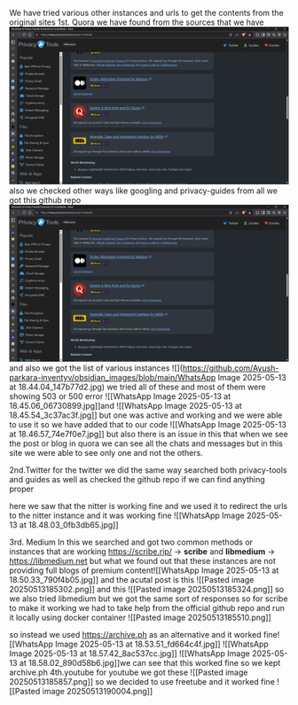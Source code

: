 We have tried various other instances and urls to get the contents from the original sites 
1st. Quora
we have found from the sources that we have 
![](https://github.com/Ayush-parkara-inventyv/obsidian_images/blob/main/Pasted%20image%2020250513184450.png)
also we checked other ways like googling and privacy-guides
from all we got this github repo
![](https://github.com/Ayush-parkara-inventyv/obsidian_images/blob/main/Pasted%20image%2020250513184555.png)
and also we got the list of various instances
![](https://github.com/Ayush-parkara-inventyv/obsidian_images/blob/main/WhatsApp Image 2025-05-13 at 18.44.04_147b77d2.jpg)
we tried all of these and most of them were showing 503 or 500 error
![[WhatsApp Image 2025-05-13 at 18.45.06_06730899.jpg]]and ![[WhatsApp Image 2025-05-13 at 18.45.54_3c37ac3f.jpg]]
but one was active and working and we were able to use it so we have added that to our code ![[WhatsApp Image 2025-05-13 at 18.46.57_74e7f0e7.jpg]]
but also there is an issue in this that when we see the post or blog in quora we can see all the chats and messages but in this site we were able to see only one and not the others.

2nd.Twitter
for the twitter we did the same way searched both privacy-tools and guides as well as checked the github repo if we can find anything proper

here we saw that the nitter is working fine and we used it to redirect the urls to the nitter instance and it was working fine 
![[WhatsApp Image 2025-05-13 at 18.48.03_0fb3db65.jpg]]

3rd. Medium
In this we searched and got two common methods or instances that are working
https://scribe.rip/ -> **scribe**
and
**libmedium** -> https://libmedium.net
but what we found out that these instances are not providing full blogs of premium content![[WhatsApp Image 2025-05-13 at 18.50.33_790f4b05.jpg]]
and the acutal post is this
![[Pasted image 20250513185302.png]]
and this ![[Pasted image 20250513185324.png]]
so we also tried libmedium but we got the same sort of responses
so for scribe to make it working we had to take help from the official github repo and run it locally using docker container
![[Pasted image 20250513185510.png]]

so instead we used https://archive.ph as an alternative
and it worked fine![[WhatsApp Image 2025-05-13 at 18.53.51_fd664c4f.jpg]]
![[WhatsApp Image 2025-05-13 at 18.57.42_8ac537cc.jpg]]
![[WhatsApp Image 2025-05-13 at 18.58.02_890d58b6.jpg]]we can see that this worked fine so we kept archive.ph
4th.youtube
for youtube we got these 
![[Pasted image 20250513185857.png]]
so we decided to use freetube and it worked fine 
![[Pasted image 20250513190004.png]]
